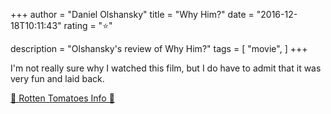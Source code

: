 +++
author = "Daniel Olshansky"
title = "Why Him?"
date = "2016-12-18T10:11:43"
rating = "⭐"

description = "Olshansky's review of Why Him?"
tags = [
    "movie",
]
+++


I'm not really sure why I watched this film, but I do have to admit that it was very fun and laid back.

[🍅 Rotten Tomatoes Info 🍅](https://www.rottentomatoes.com//m/why_him)